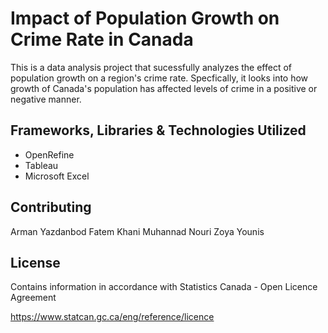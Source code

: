 # Impact of Population Growth on Crime Rate in Canada

This is a data analysis project that sucessfully analyzes the effect of population growth on a region's crime rate. Specfically, it looks into how growth of Canada's population has affected levels of crime in a positive or negative manner.

## Frameworks, Libraries & Technologies Utilized
- OpenRefine
- Tableau
- Microsoft Excel

## Contributing

Arman Yazdanbod
Fatem Khani
Muhannad Nouri
Zoya Younis

## License

Contains information in accordance with Statistics Canada - Open Licence Agreement

https://www.statcan.gc.ca/eng/reference/licence


